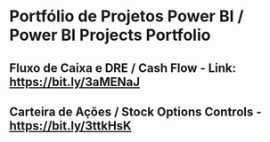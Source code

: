 # Portfólio de Projetos Power BI / Power BI Projects Portfolio

## Fluxo de Caixa e DRE / Cash Flow - Link: https://bit.ly/3aMENaJ
## Carteira de Ações / Stock Options Controls - https://bit.ly/3ttkHsK
